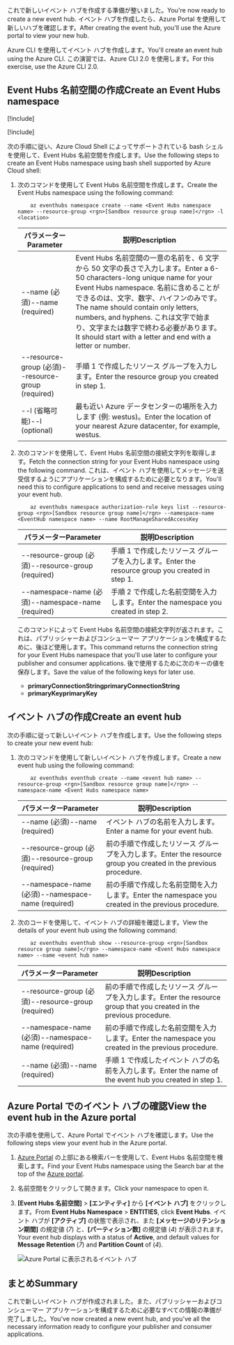 <span data-ttu-id="2ada7-101">これで新しいイベント ハブを作成する準備が整いました。</span><span class="sxs-lookup"><span data-stu-id="2ada7-101">You're now ready to create a new event hub.</span></span> <span data-ttu-id="2ada7-102">イベント ハブを作成したら、Azure Portal を使用して新しいハブを確認します。</span><span class="sxs-lookup"><span data-stu-id="2ada7-102">After creating the event hub, you'll use the Azure portal to view your new hub.</span></span>

<span data-ttu-id="2ada7-103">Azure CLI を使用してイベント ハブを作成します。</span><span class="sxs-lookup"><span data-stu-id="2ada7-103">You'll create an event hub using the Azure CLI.</span></span> <span data-ttu-id="2ada7-104">この演習では、Azure CLI 2.0 を使用します。</span><span class="sxs-lookup"><span data-stu-id="2ada7-104">For this exercise, use the Azure CLI 2.0.</span></span> 

## <a name="create-an-event-hubs-namespace"></a><span data-ttu-id="2ada7-105">Event Hubs 名前空間の作成</span><span class="sxs-lookup"><span data-stu-id="2ada7-105">Create an Event Hubs namespace</span></span>

[!include[](../../../includes/azure-sandbox-activate.md)]

[!include[](../../../includes/azure-sandbox-regions-first-mention-note.md)]

<span data-ttu-id="2ada7-106">次の手順に従い、Azure Cloud Shell によってサポートされている bash シェルを使用して、Event Hubs 名前空間を作成します。</span><span class="sxs-lookup"><span data-stu-id="2ada7-106">Use the following steps to create an Event Hubs namespace using bash shell supported by Azure Cloud shell:</span></span>

1. <span data-ttu-id="2ada7-107">次のコマンドを使用して Event Hubs 名前空間を作成します。</span><span class="sxs-lookup"><span data-stu-id="2ada7-107">Create the Event Hubs namespace using the following command:</span></span>

    ```azurecli
        az eventhubs namespace create --name <Event Hubs namespace name> --resource-group <rgn>[Sandbox resource group name]</rgn> -l <location>
    ```

    |<span data-ttu-id="2ada7-108">パラメーター</span><span class="sxs-lookup"><span data-stu-id="2ada7-108">Parameter</span></span>      |<span data-ttu-id="2ada7-109">説明</span><span class="sxs-lookup"><span data-stu-id="2ada7-109">Description</span></span>|
    |---------------|-----------|
    |<span data-ttu-id="2ada7-110">--name (必須)</span><span class="sxs-lookup"><span data-stu-id="2ada7-110">--name (required)</span></span>      |<span data-ttu-id="2ada7-111">Event Hubs 名前空間の一意の名前を、6 文字から 50 文字の長さで入力します。</span><span class="sxs-lookup"><span data-stu-id="2ada7-111">Enter a 6-50 characters-long unique name for your Event Hubs namespace.</span></span> <span data-ttu-id="2ada7-112">名前に含めることができるのは、文字、数字、ハイフンのみです。</span><span class="sxs-lookup"><span data-stu-id="2ada7-112">The name should contain only letters, numbers, and hyphens.</span></span> <span data-ttu-id="2ada7-113">これは文字で始まり、文字または数字で終わる必要があります。</span><span class="sxs-lookup"><span data-stu-id="2ada7-113">It should start with a letter and end with a letter or number.</span></span>|
    |<span data-ttu-id="2ada7-114">--resource-group (必須)</span><span class="sxs-lookup"><span data-stu-id="2ada7-114">--resource-group (required)</span></span>  |<span data-ttu-id="2ada7-115">手順 1 で作成したリソース グループを入力します。</span><span class="sxs-lookup"><span data-stu-id="2ada7-115">Enter the resource group you created in step 1.</span></span>
    |<span data-ttu-id="2ada7-116">--l (省略可能)</span><span class="sxs-lookup"><span data-stu-id="2ada7-116">--l (optional)</span></span>     |<span data-ttu-id="2ada7-117">最も近い Azure データセンターの場所を入力します (例: westus)。</span><span class="sxs-lookup"><span data-stu-id="2ada7-117">Enter the location of your nearest Azure datacenter, for example, westus.</span></span>|

1. <span data-ttu-id="2ada7-118">次のコマンドを使用して、Event Hubs 名前空間の接続文字列を取得します。</span><span class="sxs-lookup"><span data-stu-id="2ada7-118">Fetch the connection string for your Event Hubs namespace using the following command.</span></span> <span data-ttu-id="2ada7-119">これは、イベント ハブを使用してメッセージを送受信するようにアプリケーションを構成するために必要となります。</span><span class="sxs-lookup"><span data-stu-id="2ada7-119">You'll need this to configure applications to send and receive messages using your event hub.</span></span>

    ```azurecli
        az eventhubs namespace authorization-rule keys list --resource-group <rgn>[Sandbox resource group name]</rgn> --namespace-name <EventHub namespace name> --name RootManageSharedAccessKey
    ```

    |<span data-ttu-id="2ada7-120">パラメーター</span><span class="sxs-lookup"><span data-stu-id="2ada7-120">Parameter</span></span>      |<span data-ttu-id="2ada7-121">説明</span><span class="sxs-lookup"><span data-stu-id="2ada7-121">Description</span></span>|
    |---------------|-----------|
    |<span data-ttu-id="2ada7-122">--resource-group (必須)</span><span class="sxs-lookup"><span data-stu-id="2ada7-122">--resource-group (required)</span></span>  |<span data-ttu-id="2ada7-123">手順 1 で作成したリソース グループを入力します。</span><span class="sxs-lookup"><span data-stu-id="2ada7-123">Enter the resource group you created in step 1.</span></span>|
    |<span data-ttu-id="2ada7-124">--namespace-name (必須)</span><span class="sxs-lookup"><span data-stu-id="2ada7-124">--namespace-name (required)</span></span>      |<span data-ttu-id="2ada7-125">手順 2 で作成した名前空間を入力します。</span><span class="sxs-lookup"><span data-stu-id="2ada7-125">Enter the namespace you created in step 2.</span></span>|

    <span data-ttu-id="2ada7-126">このコマンドによって Event Hubs 名前空間の接続文字列が返されます。これは、パブリッシャーおよびコンシューマー アプリケーションを構成するために、後ほど使用します。</span><span class="sxs-lookup"><span data-stu-id="2ada7-126">This command returns the connection string for your Event Hubs namespace that you'll use later to configure your publisher and consumer applications.</span></span> <span data-ttu-id="2ada7-127">後で使用するために次のキーの値を保存します。</span><span class="sxs-lookup"><span data-stu-id="2ada7-127">Save the value of the following keys for later use.</span></span>

    - <span data-ttu-id="2ada7-128">**primaryConnectionString**</span><span class="sxs-lookup"><span data-stu-id="2ada7-128">**primaryConnectionString**</span></span>
    - <span data-ttu-id="2ada7-129">**primaryKey**</span><span class="sxs-lookup"><span data-stu-id="2ada7-129">**primaryKey**</span></span>

## <a name="create-an-event-hub"></a><span data-ttu-id="2ada7-130">イベント ハブの作成</span><span class="sxs-lookup"><span data-stu-id="2ada7-130">Create an event hub</span></span>

<span data-ttu-id="2ada7-131">次の手順に従って新しいイベント ハブを作成します。</span><span class="sxs-lookup"><span data-stu-id="2ada7-131">Use the following steps to create your new event hub:</span></span>

1. <span data-ttu-id="2ada7-132">次のコマンドを使用して新しいイベント ハブを作成します。</span><span class="sxs-lookup"><span data-stu-id="2ada7-132">Create a new event hub using the following command:</span></span>

    ```azurecli
        az eventhubs eventhub create --name <event hub name> --resource-group <rgn>[Sandbox resource group name]</rgn> --namespace-name <Event Hubs namespace name>
    ```

    |<span data-ttu-id="2ada7-133">パラメーター</span><span class="sxs-lookup"><span data-stu-id="2ada7-133">Parameter</span></span>      |<span data-ttu-id="2ada7-134">説明</span><span class="sxs-lookup"><span data-stu-id="2ada7-134">Description</span></span>|
    |---------------|-----------|
    |<span data-ttu-id="2ada7-135">--name (必須)</span><span class="sxs-lookup"><span data-stu-id="2ada7-135">--name (required)</span></span>  |<span data-ttu-id="2ada7-136">イベント ハブの名前を入力します。</span><span class="sxs-lookup"><span data-stu-id="2ada7-136">Enter a name for your event hub.</span></span>|
    |<span data-ttu-id="2ada7-137">--resource-group (必須)</span><span class="sxs-lookup"><span data-stu-id="2ada7-137">--resource-group (required)</span></span>  |<span data-ttu-id="2ada7-138">前の手順で作成したリソース グループを入力します。</span><span class="sxs-lookup"><span data-stu-id="2ada7-138">Enter the resource group you created in the previous procedure.</span></span>|
    |<span data-ttu-id="2ada7-139">--namespace-name (必須)</span><span class="sxs-lookup"><span data-stu-id="2ada7-139">--namespace-name (required)</span></span>      |<span data-ttu-id="2ada7-140">前の手順で作成した名前空間を入力します。</span><span class="sxs-lookup"><span data-stu-id="2ada7-140">Enter the namespace you created in the previous procedure.</span></span>|

1. <span data-ttu-id="2ada7-141">次のコードを使用して、イベント ハブの詳細を確認します。</span><span class="sxs-lookup"><span data-stu-id="2ada7-141">View the details of your event hub using the following command:</span></span> 

    ```azurecli
        az eventhubs eventhub show --resource-group <rgn>[Sandbox resource group name]</rgn> --namespace-name <Event Hubs namespace name> --name <event hub name>
    ```

    |<span data-ttu-id="2ada7-142">パラメーター</span><span class="sxs-lookup"><span data-stu-id="2ada7-142">Parameter</span></span>      |<span data-ttu-id="2ada7-143">説明</span><span class="sxs-lookup"><span data-stu-id="2ada7-143">Description</span></span>|
    |---------------|-----------|
    |<span data-ttu-id="2ada7-144">--resource-group (必須)</span><span class="sxs-lookup"><span data-stu-id="2ada7-144">--resource-group (required)</span></span>  |<span data-ttu-id="2ada7-145">前の手順で作成したリソース グループを入力します。</span><span class="sxs-lookup"><span data-stu-id="2ada7-145">Enter the resource group that you created in the previous procedure.</span></span>|
    |<span data-ttu-id="2ada7-146">--namespace-name (必須)</span><span class="sxs-lookup"><span data-stu-id="2ada7-146">--namespace-name (required)</span></span>      |<span data-ttu-id="2ada7-147">前の手順で作成した名前空間を入力します。</span><span class="sxs-lookup"><span data-stu-id="2ada7-147">Enter the namespace you created in the previous procedure.</span></span>|
    |<span data-ttu-id="2ada7-148">--name  (必須)</span><span class="sxs-lookup"><span data-stu-id="2ada7-148">--name  (required)</span></span>|<span data-ttu-id="2ada7-149">手順 1 で作成したイベント ハブの名前を入力します。</span><span class="sxs-lookup"><span data-stu-id="2ada7-149">Enter the name of the event hub you created in step 1.</span></span>|

## <a name="view-the-event-hub-in-the-azure-portal"></a><span data-ttu-id="2ada7-150">Azure Portal でのイベント ハブの確認</span><span class="sxs-lookup"><span data-stu-id="2ada7-150">View the event hub in the Azure portal</span></span>

<span data-ttu-id="2ada7-151">次の手順を使用して、Azure Portal でイベント ハブを確認します。</span><span class="sxs-lookup"><span data-stu-id="2ada7-151">Use the following steps view your event hub in the Azure portal.</span></span>

1. <span data-ttu-id="2ada7-152">[Azure Portal](https://portal.azure.com?azure-portal=true) の上部にある検索バーを使用して、Event Hubs 名前空間を検索します。</span><span class="sxs-lookup"><span data-stu-id="2ada7-152">Find your Event Hubs namespace using the Search bar at the top of the [Azure portal](https://portal.azure.com?azure-portal=true).</span></span>

1. <span data-ttu-id="2ada7-153">名前空間をクリックして開きます。</span><span class="sxs-lookup"><span data-stu-id="2ada7-153">Click your namespace to open it.</span></span>

1. <span data-ttu-id="2ada7-154">**[Event Hubs 名前空間]** > **[エンティティ]** から **[イベント ハブ]** をクリックします。</span><span class="sxs-lookup"><span data-stu-id="2ada7-154">From **Event Hubs Namespace** > **ENTITIES**, click **Event Hubs**.</span></span>
    <span data-ttu-id="2ada7-155">イベント ハブが **[アクティブ]** の状態で表示され、また **[メッセージのリテンション期間]** の規定値 (*7*) と、**[パーティション数]** の規定値 (*4*) が表示されます。</span><span class="sxs-lookup"><span data-stu-id="2ada7-155">Your event hub displays with a status of **Active**, and default values for **Message Retention** (*7*) and **Partition Count** of (*4*).</span></span>

    ![Azure Portal に表示されるイベント ハブ](../media-draft/3-event-hub.png)

## <a name="summary"></a><span data-ttu-id="2ada7-157">まとめ</span><span class="sxs-lookup"><span data-stu-id="2ada7-157">Summary</span></span>

<span data-ttu-id="2ada7-158">これで新しいイベント ハブが作成されました。また、パブリッシャーおよびコンシューマー アプリケーションを構成するために必要なすべての情報の準備が完了しました。</span><span class="sxs-lookup"><span data-stu-id="2ada7-158">You've now created a new event hub, and you've all the necessary information ready to configure your publisher and consumer applications.</span></span>
